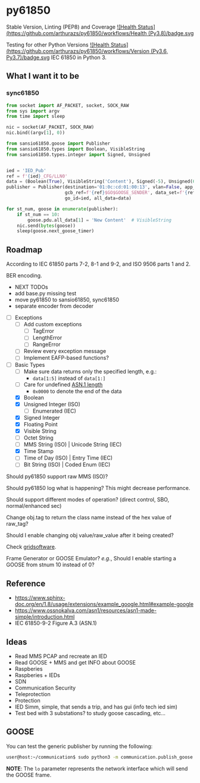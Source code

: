 # py61850

Stable Version, Linting (PEP8) and Coverage
[![Health Status](https://github.com/arthurazs/py61850/workflows/Health (Py3.8)/badge.svg](https://github.com/arthurazs/py61850/actions?query=workflow%3A"Health+(Py3.8)")

Testing for other Python Versions 
[![Health Status](https://github.com/arthurazs/py61850/workflows/Version (Py3.6, Py3.7)/badge.svg](https://github.com/arthurazs/py61850/actions?query=workflow%3A"Version+(Py3.6,+Py3.7)")
IEC 61850 in Python 3.

## What I want it to be

### sync61850

```python
from socket import AF_PACKET, socket, SOCK_RAW
from sys import argv
from time import sleep

nic = socket(AF_PACKET, SOCK_RAW)
nic.bind((argv[1], 0))

from sansio61850.goose import Publisher
from sansio61850.types import Boolean, VisibleString
from sansio61850.types.integer import Signed, Unsigned


ied = 'IED_Pub'
ref = f'{ied}_CFG/LLN0'
data = (Boolean(True), VisibleString('Content'), Signed(-5), Unsigned(6))
publisher = Publisher(destination='01:0c:cd:01:00:13', vlan=False, app_id=1,
                      gcb_ref=f'{ref}$GO$GOOSE_SENDER', data_set=f'{ref}$MyDataSet',
                      go_id=ied, all_data=data)

for st_num, goose in enumerate(publisher):
    if st_num == 10:
        goose.pdu.all_data[1] = 'New Content'  # VisibleString
    nic.send(bytes(goose))
    sleep(goose.next_goose_timer)
```

## Roadmap

According to IEC 61850 parts 7-2, 8-1 and 9-2, and ISO 9506 parts 1 and 2. 

BER encoding.

- NEXT TODOs
 - add base.py missing test
 - move py61850 to sansio61850, sync61850
 - separate encoder from decoder

- [ ] Exceptions
  - [ ] Add custom exceptions
    - [ ] TagError
    - [ ] LengthError
    - [ ] RangeError
  - [ ] Review every exception message
  - [ ] Implement EAFP-based functions?
- [ ] Basic Types
  - [ ] Make sure data returns only the specified length, e.g.:
    - `data[1:5]` instead of `data[1:]` 
  - [ ] Care for undefined [ASN.1 length](http://luca.ntop.org/Teaching/Appunti/asn1.html)
    - `0x0000` to denote the end of the data 
  - [X] Boolean
  - [X] Unsigned Integer (ISO)
    - [ ] Enumerated (IEC)
  - [X] Signed Integer
  - [X] Floating Point
  - [X] Visible String
  - [ ] Octet String
  - [ ] MMS String (ISO) | Unicode String (IEC)
  - [X] Time Stamp
  - [ ] Time of Day (ISO) | Entry Time (IEC)  
  - [ ] Bit String (ISO) | Coded Enum (IEC)

Should py61850 support raw MMS (ISO)?

Should py61850 log what is happening? This might decrease performance.

Should support different modes of operation? (direct control, SBO, normal/enhanced sec)

Change obj.tag to return the class name instead of the hex value of raw_tag?

Should I enable changing obj value/raw_value after it being created?

Check [gridsoftware](http://www.gridsoftware.com).

Frame Generator or GOOSE Emulator? *e.g.*, Should I enable starting a GOOSE from stnum 10 instead of 0?

## Reference

- https://www.sphinx-doc.org/en/1.8/usage/extensions/example_google.html#example-google
- https://www.ossnokalva.com/asn1/resources/asn1-made-simple/introduction.html
- IEC 61850-9-2 Figure A.3 (ASN.1)

## Ideas

- Read MMS PCAP and recreate an IED
- Read GOOSE + MMS and get INFO about GOOSE
- Raspberies
- Raspberies + IEDs
- SDN
- Communication Security
- Teleprotection
- Protection
- IED Simm, simple, that sends a trip, and has gui (info tech ied sim)
- Test bed with 3 substations? to study goose cascading, etc...

## GOOSE

You can test the generic publisher by running the following:

```bash
user@host:~/communication$ sudo python3 -m communication.publish_goose lo
```

**NOTE**: The `lo` parameter represents the network interface which will send the GOOSE frame.  
